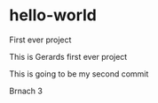 # hello-world
First ever project

This is Gerards first ever project

This is going to be my second commit

Brnach 3
